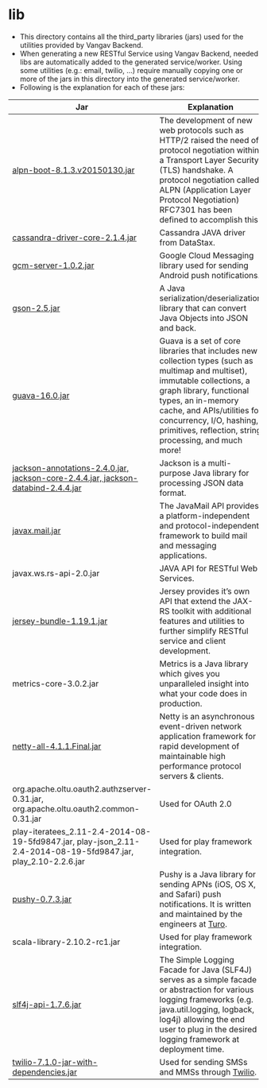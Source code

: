 # lib

+ This directory contains all the third_party libraries (jars) used for the utilities provided by Vangav Backend.
+ When generating a new RESTful Service using Vangav Backend, needed libs are automatically added to the generated service/worker. Using some utilities (e.g.: email, twilio, ...) require manually copying one or more of the jars in this directory into the generated service/worker.
+ Following is the explanation for each of these jars:

| Jar | Explanation |
| --- | ----------- |
| [alpn-boot-8.1.3.v20150130.jar](https://www.eclipse.org/jetty/documentation/9.3.x/alpn-chapter.html) | The development of new web protocols such as HTTP/2 raised the need of protocol negotiation within a Transport Layer Security (TLS) handshake. A protocol negotiation called ALPN (Application Layer Protocol Negotiation) RFC7301 has been defined to accomplish this. |
| [cassandra-driver-core-2.1.4.jar](http://www.datastax.com/) | Cassandra JAVA driver from DataStax. |
| [gcm-server-1.0.2.jar](https://developers.google.com/cloud-messaging/) | Google Cloud Messaging library used for sending Android push notifications. |
| [gson-2.5.jar](https://github.com/google/gson) | A Java serialization/deserialization library that can convert Java Objects into JSON and back. |
| [guava-16.0.jar](https://github.com/google/guava) | Guava is a set of core libraries that includes new collection types (such as multimap and multiset), immutable collections, a graph library, functional types, an in-memory cache, and APIs/utilities for concurrency, I/O, hashing, primitives, reflection, string processing, and much more! |
| [jackson-annotations-2.4.0.jar, jackson-core-2.4.4.jar, jackson-databind-2.4.4.jar](https://github.com/FasterXML/jackson) | Jackson is a multi-purpose Java library for processing JSON data format. |
| [javax.mail.jar](http://www.oracle.com/technetwork/java/javamail/index.html) | The JavaMail API provides a platform-independent and protocol-independent framework to build mail and messaging applications. |
| javax.ws.rs-api-2.0.jar | JAVA API for RESTful Web Services. |
| [jersey-bundle-1.19.1.jar](https://jersey.java.net/download.html) | Jersey provides it’s own API that extend the JAX-RS toolkit with additional features and utilities to further simplify RESTful service and client development. |
| metrics-core-3.0.2.jar | Metrics is a Java library which gives you unparalleled insight into what your code does in production. |
| [netty-all-4.1.1.Final.jar](http://netty.io/index.html) | Netty is an asynchronous event-driven network application framework for rapid development of maintainable high performance protocol servers & clients. |
| org.apache.oltu.oauth2.authzserver-0.31.jar, org.apache.oltu.oauth2.common-0.31.jar | Used for OAuth 2.0 |
| play-iteratees_2.11-2.4-2014-08-19-5fd9847.jar, play-json_2.11-2.4-2014-08-19-5fd9847.jar, play_2.10-2.2.6.jar | Used for play framework integration. |
| [pushy-0.7.3.jar](https://github.com/relayrides/pushy) | Pushy is a Java library for sending APNs (iOS, OS X, and Safari) push notifications. It is written and maintained by the engineers at [Turo](https://turo.com/). |
| scala-library-2.10.2-rc1.jar | Used for play framework integration. |
| [slf4j-api-1.7.6.jar](http://www.slf4j.org/) | The Simple Logging Facade for Java (SLF4J) serves as a simple facade or abstraction for various logging frameworks (e.g. java.util.logging, logback, log4j) allowing the end user to plug in the desired logging framework at deployment time. |
| [twilio-7.1.0-jar-with-dependencies.jar](https://github.com/twilio/twilio-java) | Used for sending SMSs and MMSs through [Twilio](https://www.twilio.com/). |
